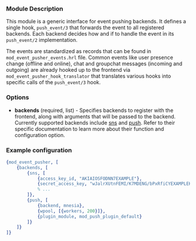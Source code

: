 ### Module Description
This module is a generic interface for event pushing backends.
It defines a single hook, `push_event/3` that forwards the event to all registered backends.
Each backend decides how and if to handle the event in its `push_event/2` implementation.

The events are standardized as records that can be found in `mod_event_pusher_events.hrl` file.
Common events like user presence change (offline and online), chat and groupchat messages (incoming and outgoing) are already hooked up to the frontend via `mod_event_pusher_hook_translator` that translates various hooks into specific calls of the `push_event/3` hook.

### Options

* **backends** (required, list) - Specifies backends to register with the frontend, along with arguments that will be passed to the backend.
Currently supported backends include [sns] and [push].
Refer to their specific documentation to learn more about their function and configuration option.

### Example configuration

```Erlang
{mod_event_pusher, [
    {backends, [
        {sns, [
            {access_key_id, "AKIAIOSFODNN7EXAMPLE"},
            {secret_access_key, "wJalrXUtnFEMI/K7MDENG/bPxRfiCYEXAMPLEKEY"},
            % ...
        ]},
        {push, [
            {backend, mnesia},
            {wpool, [{workers, 200}]},
            {plugin_module, mod_push_plugin_default}
        ]}
    ]}
]}
```

[sns]: ./mod_aws_sns/
[push]: ./mod_push/
